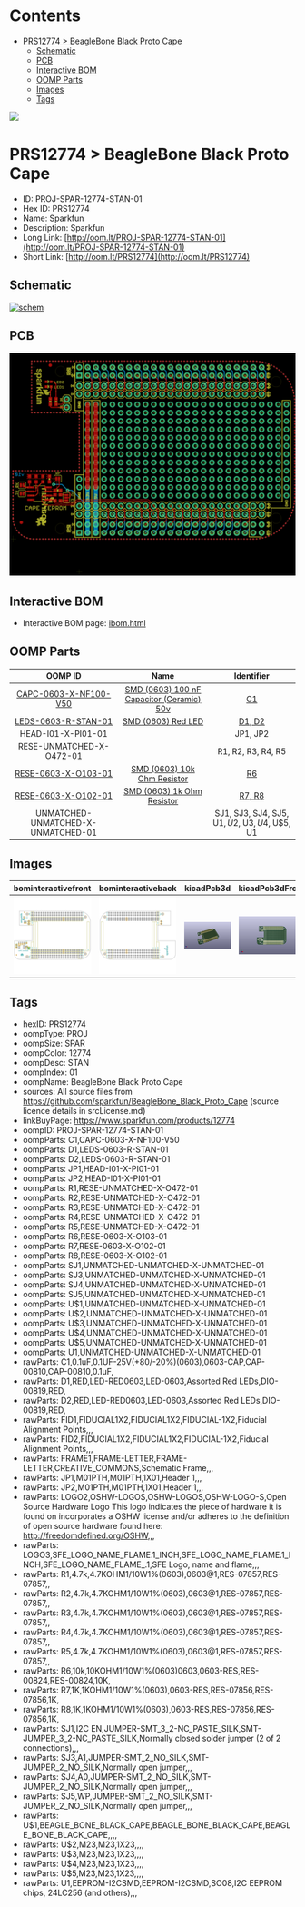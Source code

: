 



Contents
========

* [PRS12774 > BeagleBone Black Proto Cape](#prs12774--beaglebone-black-proto-cape)
	* [Schematic](#schematic)
	* [PCB](#pcb)
	* [Interactive BOM](#interactive-bom)
	* [OOMP Parts](#oomp-parts)
	* [Images](#images)
	* [Tags](#tags)
  
![][im]
# PRS12774 > BeagleBone Black Proto Cape

- ID: PROJ-SPAR-12774-STAN-01
- Hex ID: PRS12774
- Name: Sparkfun
- Description: Sparkfun
- Long Link: [http://oom.lt/PROJ-SPAR-12774-STAN-01](http://oom.lt/PROJ-SPAR-12774-STAN-01)
- Short Link: [http://oom.lt/PRS12774](http://oom.lt/PRS12774)

## Schematic
  
[![schem](eagleSchemImage.png)](eagleSchemImage.png)
## PCB
  
[![pcb](eagleImage.png)](eagleImage.png)
## Interactive BOM

- Interactive BOM page: [ibom.html](https://htmlpreview.github.io/?https://github.com/oomlout/oomlout_OOMP_projects/blob/main/PROJ-SPAR-12774-STAN-01/kicad/bom/ibom.html)

## OOMP Parts
  

|OOMP ID|Name|Identifier|
| :---: | :---: | :---: |
|[CAPC-0603-X-NF100-V50](https://github.com/oomlout/oomlout_OOMP_parts/tree/main/CAPC-0603-X-NF100-V50/)|[SMD (0603) 100 nF Capacitor (Ceramic) 50v](https://github.com/oomlout/oomlout_OOMP_parts/tree/main/CAPC-0603-X-NF100-V50/)|[C1](https://github.com/oomlout/oomlout_OOMP_parts/tree/main/CAPC-0603-X-NF100-V50/)|
|[LEDS-0603-R-STAN-01](https://github.com/oomlout/oomlout_OOMP_parts/tree/main/LEDS-0603-R-STAN-01/)|[SMD (0603) Red LED](https://github.com/oomlout/oomlout_OOMP_parts/tree/main/LEDS-0603-R-STAN-01/)|[D1, D2](https://github.com/oomlout/oomlout_OOMP_parts/tree/main/LEDS-0603-R-STAN-01/)|
|HEAD-I01-X-PI01-01||JP1, JP2|
|RESE-UNMATCHED-X-O472-01||R1, R2, R3, R4, R5|
|[RESE-0603-X-O103-01](https://github.com/oomlout/oomlout_OOMP_parts/tree/main/RESE-0603-X-O103-01/)|[SMD (0603) 10k Ohm Resistor](https://github.com/oomlout/oomlout_OOMP_parts/tree/main/RESE-0603-X-O103-01/)|[R6](https://github.com/oomlout/oomlout_OOMP_parts/tree/main/RESE-0603-X-O103-01/)|
|[RESE-0603-X-O102-01](https://github.com/oomlout/oomlout_OOMP_parts/tree/main/RESE-0603-X-O102-01/)|[SMD (0603) 1k Ohm Resistor](https://github.com/oomlout/oomlout_OOMP_parts/tree/main/RESE-0603-X-O102-01/)|[R7, R8](https://github.com/oomlout/oomlout_OOMP_parts/tree/main/RESE-0603-X-O102-01/)|
|UNMATCHED-UNMATCHED-X-UNMATCHED-01||SJ1, SJ3, SJ4, SJ5, U$1, U$2, U$3, U$4, U$5, U1|

## Images
  
  

|bominteractivefront|bominteractiveback|kicadPcb3d|kicadPcb3dFront|kicadPcb3dBack|eagleImage|eagleSchemImage|pcbdraw|pcbdrawback|
| :---: | :---: | :---: | :---: | :---: | :---: | :---: | :---: | :---: |
|[![bominteractivefront](bomFront_140.png)](bomFront.png)|[![bominteractiveback](bomBack_140.png)](bomBack.png)|[![kicadPcb3d](kicadPcb3d_140.png)](kicadPcb3d.png)|[![kicadPcb3dFront](kicadPcb3dFront_140.png)](kicadPcb3dFront.png)|[![kicadPcb3dBack](kicadPcb3dBack_140.png)](kicadPcb3dBack.png)|[![eagleImage](eagleImage_140.png)](eagleImage.png)|[![eagleSchemImage](eagleSchemImage_140.png)](eagleSchemImage.png)|[![pcbdraw](pcbdraw_140.png)](pcbdraw.png)|[![pcbdrawback](pcbdrawBack_140.png)](pcbdrawBack.png)|

## Tags

- hexID: PRS12774
- oompType: PROJ
- oompSize: SPAR
- oompColor: 12774
- oompDesc: STAN
- oompIndex: 01
- oompName: BeagleBone Black Proto Cape
- sources: All source files from https://github.com/sparkfun/BeagleBone_Black_Proto_Cape (source licence details in srcLicense.md)
- linkBuyPage: https://www.sparkfun.com/products/12774
- oompID: PROJ-SPAR-12774-STAN-01
- oompParts: C1,CAPC-0603-X-NF100-V50
- oompParts: D1,LEDS-0603-R-STAN-01
- oompParts: D2,LEDS-0603-R-STAN-01
- oompParts: JP1,HEAD-I01-X-PI01-01
- oompParts: JP2,HEAD-I01-X-PI01-01
- oompParts: R1,RESE-UNMATCHED-X-O472-01
- oompParts: R2,RESE-UNMATCHED-X-O472-01
- oompParts: R3,RESE-UNMATCHED-X-O472-01
- oompParts: R4,RESE-UNMATCHED-X-O472-01
- oompParts: R5,RESE-UNMATCHED-X-O472-01
- oompParts: R6,RESE-0603-X-O103-01
- oompParts: R7,RESE-0603-X-O102-01
- oompParts: R8,RESE-0603-X-O102-01
- oompParts: SJ1,UNMATCHED-UNMATCHED-X-UNMATCHED-01
- oompParts: SJ3,UNMATCHED-UNMATCHED-X-UNMATCHED-01
- oompParts: SJ4,UNMATCHED-UNMATCHED-X-UNMATCHED-01
- oompParts: SJ5,UNMATCHED-UNMATCHED-X-UNMATCHED-01
- oompParts: U$1,UNMATCHED-UNMATCHED-X-UNMATCHED-01
- oompParts: U$2,UNMATCHED-UNMATCHED-X-UNMATCHED-01
- oompParts: U$3,UNMATCHED-UNMATCHED-X-UNMATCHED-01
- oompParts: U$4,UNMATCHED-UNMATCHED-X-UNMATCHED-01
- oompParts: U$5,UNMATCHED-UNMATCHED-X-UNMATCHED-01
- oompParts: U1,UNMATCHED-UNMATCHED-X-UNMATCHED-01
- rawParts: C1,0.1uF,0.1UF-25V(+80/-20%)(0603),0603-CAP,CAP-00810,CAP-00810,0.1uF,
- rawParts: D1,RED,LED-RED0603,LED-0603,Assorted Red LEDs,DIO-00819,RED,
- rawParts: D2,RED,LED-RED0603,LED-0603,Assorted Red LEDs,DIO-00819,RED,
- rawParts: FID1,FIDUCIAL1X2,FIDUCIAL1X2,FIDUCIAL-1X2,Fiducial Alignment Points,,,
- rawParts: FID2,FIDUCIAL1X2,FIDUCIAL1X2,FIDUCIAL-1X2,Fiducial Alignment Points,,,
- rawParts: FRAME1,FRAME-LETTER,FRAME-LETTER,CREATIVE_COMMONS,Schematic Frame,,,
- rawParts: JP1,M01PTH,M01PTH,1X01,Header 1,,,
- rawParts: JP2,M01PTH,M01PTH,1X01,Header 1,,,
- rawParts: LOGO2,OSHW-LOGOS,OSHW-LOGOS,OSHW-LOGO-S,Open Source Hardware Logo This logo indicates the piece of hardware it is found on incorporates a OSHW license and/or adheres to the definition of open source hardware found here: http://freedomdefined.org/OSHW,,,
- rawParts: LOGO3,SFE_LOGO_NAME_FLAME.1_INCH,SFE_LOGO_NAME_FLAME.1_INCH,SFE_LOGO_NAME_FLAME_.1,SFE Logo, name and flame,,,
- rawParts: R1,4.7k,4.7KOHM1/10W1%(0603),0603@1,RES-07857,RES-07857,,
- rawParts: R2,4.7k,4.7KOHM1/10W1%(0603),0603@1,RES-07857,RES-07857,,
- rawParts: R3,4.7k,4.7KOHM1/10W1%(0603),0603@1,RES-07857,RES-07857,,
- rawParts: R4,4.7k,4.7KOHM1/10W1%(0603),0603@1,RES-07857,RES-07857,,
- rawParts: R5,4.7k,4.7KOHM1/10W1%(0603),0603@1,RES-07857,RES-07857,,
- rawParts: R6,10k,10KOHM1/10W1%(0603)0603,0603-RES,RES-00824,RES-00824,10K,
- rawParts: R7,1K,1KOHM1/10W1%(0603),0603-RES,RES-07856,RES-07856,1K,
- rawParts: R8,1K,1KOHM1/10W1%(0603),0603-RES,RES-07856,RES-07856,1K,
- rawParts: SJ1,I2C EN,JUMPER-SMT_3_2-NC_PASTE_SILK,SMT-JUMPER_3_2-NC_PASTE_SILK,Normally closed solder jumper (2 of 2 connections),,,
- rawParts: SJ3,A1,JUMPER-SMT_2_NO_SILK,SMT-JUMPER_2_NO_SILK,Normally open jumper,,,
- rawParts: SJ4,A0,JUMPER-SMT_2_NO_SILK,SMT-JUMPER_2_NO_SILK,Normally open jumper,,,
- rawParts: SJ5,WP,JUMPER-SMT_2_NO_SILK,SMT-JUMPER_2_NO_SILK,Normally open jumper,,,
- rawParts: U$1,BEAGLE_BONE_BLACK_CAPE,BEAGLE_BONE_BLACK_CAPE,BEAGLE_BONE_BLACK_CAPE,,,,
- rawParts: U$2,M23,M23,1X23,,,,
- rawParts: U$3,M23,M23,1X23,,,,
- rawParts: U$4,M23,M23,1X23,,,,
- rawParts: U$5,M23,M23,1X23,,,,
- rawParts: U1,EEPROM-I2CSMD,EEPROM-I2CSMD,SO08,I2C EEPROM chips, 24LC256 (and others),,,



[im]: kicadPcb3d_450.png
